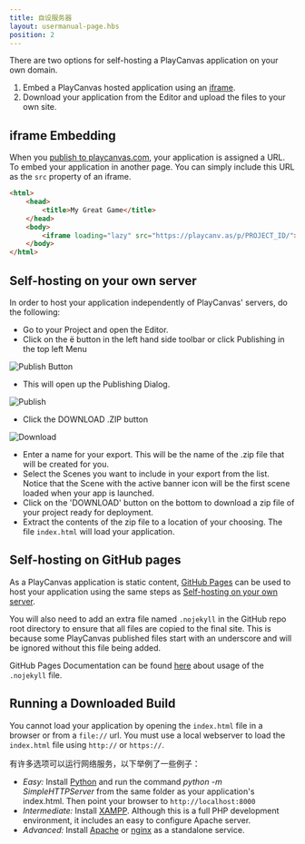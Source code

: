 ```yaml
---
title: 自设服务器
layout: usermanual-page.hbs
position: 2
---
```


There are two options for self-hosting a PlayCanvas application on your own domain.

1. Embed a PlayCanvas hosted application using an [iframe][1].
2. Download your application from the Editor and upload the files to your own site.

## iframe Embedding

When you [publish to playcanvas.com][2], your application is assigned a URL. To embed your application in another page. You can simply include this URL as the `src` property of an iframe.

```html
<html>
    <head>
        <title>My Great Game</title>
    </head>
    <body>
        <iframe loading="lazy" src="https://playcanv.as/p/PROJECT_ID/"></iframe>
    </body>
</html>
```

## Self-hosting on your own server

In order to host your application independently of PlayCanvas' servers, do the following:

* Go to your Project and open the Editor.
* Click on the <span class="pc-icon">&#57911;</span> button in the left hand side toolbar or click Publishing in the top left Menu

![Publish Button][3]

* This will open up the Publishing Dialog.

![Publish][4]

* Click the DOWNLOAD .ZIP button

![Download][5]

* Enter a name for your export. This will be the name of the .zip file that will be created for you.
* Select the Scenes you want to include in your export from the list. Notice that the Scene with the active banner icon will be the first scene loaded when your app is launched.
* Click on the 'DOWNLOAD' button on the bottom to download a zip file of your project ready for deployment.
* Extract the contents of the zip file to a location of your choosing. The file `index.html` will load your application.


## Self-hosting on GitHub pages

As a PlayCanvas application is static content, [GitHub Pages][github-pages] can be used to host your application using the same steps as [Self-hosting on your own server](#self-hosting-on-your-own-server).

You will also need to add an extra file named `.nojekyll` in the GitHub repo root directory to ensure that all files are copied to the final site. This is because some PlayCanvas published files start with an underscore and will be ignored without this file being added.

GitHub Pages Documentation can be found [here][github-nojekyll] about usage of the `.nojekyll` file.

## Running a Downloaded Build

You cannot load your application by opening the `index.html` file in a browser or from a `file://` url. You must use a local webserver to load the `index.html` file using `http://` or `https://`.

有许多选项可以运行网络服务，以下举例了一些例子：

* *Easy:* Install [Python][6] and run the command *python -m SimpleHTTPServer* from the same folder as your application's index.html. Then point your browser to `http://localhost:8000`
* *Intermediate:* Install [XAMPP][7]. Although this is a full PHP development environment, it includes an easy to configure Apache server.
* *Advanced:* Install [Apache][8] or [nginx][9] as a standalone service.

[1]: https://developer.mozilla.org/en-US/docs/Web/HTML/Element/iframe
[2]: /user-manual/publishing/web/playcanvas-hosting
[3]: /images/user-manual/publishing/toolbar-publish.png
[4]: /images/user-manual/publishing/dialog-publish.png
[5]: /images/user-manual/publishing/dialog-publish-download.png
[6]: https://www.python.org/
[7]: https://www.apachefriends.org/index.html
[8]: https://httpd.apache.org/
[9]: https://www.nginx.com/
[github-pages]: https://pages.github.com/
[github-nojekyll]: https://docs.github.com/en/pages/getting-started-with-github-pages/about-github-pages#static-site-generators
